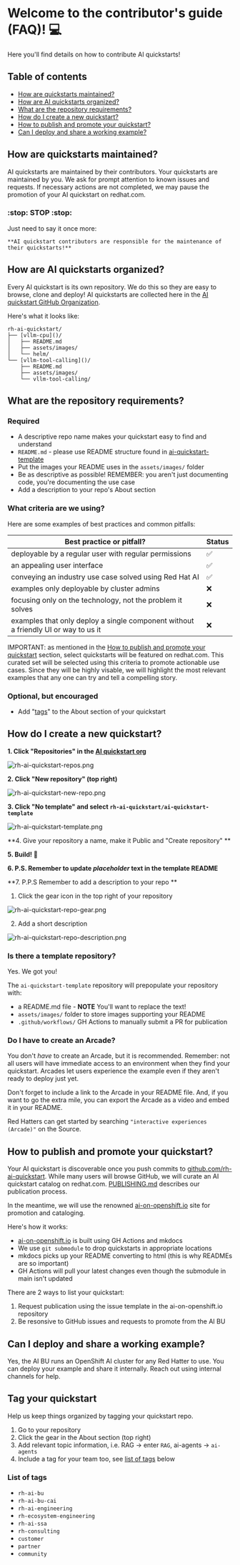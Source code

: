 # Welcome to the contributor's guide (FAQ)! :computer: 

Here you'll find details on how to contribute AI quickstarts!

## Table of contents

* [How are quickstarts maintained?](#how-are-quickstarts-maintained)
* [How are AI quickstarts organized?](#how-are-ai-quickstarts-organized)
* [What are the repository requirements?](#what-are-the-repository-requirements)
* [How do I create a new quickstart?](#how-do-i-create-a-new-quickstart)
* [How to publish and promote your quickstart?](#how-to-publish-and-promote-your-quickstart)
* [Can I deploy and share a working example?](#can-i-deploy-and-share-a-working-example) 



## How are quickstarts maintained? 

AI quickstarts are maintained by their contributors. Your quickstarts are maintained by
you. We ask for prompt attention to known issues and requests. If necessary
actions are not completed, we may pause the promotion of your AI quickstart on
redhat.com. 

### :stop: STOP :stop:
Just need to say it once more: 

    **AI quickstart contributors are responsible for the maintenance of their quickstarts!**

## How are AI quickstarts organized? 

Every AI quickstart is its own repository. We do this so they are easy to browse,
clone and deploy! AI quickstarts are collected here in the 
[AI quickstart GitHub Organization](https://github.com/rh-ai-quickstart). 

Here's what it looks like: 

```
rh-ai-quickstart/
├── [vllm-cpu]()/
│   ├── README.md 
│   ├── assets/images/
│   └── helm/
└── [vllm-tool-calling]()/
    ├── README.md 
    ├── assets/images/
    └── vllm-tool-calling/
```

## What are the repository requirements? 

### Required

* A descriptive repo name makes your quickstart easy to find and understand 
* `README.md` - please use README structure found in [ai-quickstart-template](https://github.com/rh-ai-quickstart/ai-quickstart-template)
* Put the images your README uses in the `assets/images/` folder
* Be as descriptive as possible! REMEMBER: you aren't just documenting code, you're documenting the use case
* Add a description to your repo's About section

### What criteria are we using? 

Here are some examples of best practices and common pitfalls: 

| Best practice or pitfall? | Status |
|---|---|
| deployable by a regular user with regular permissions | :white_check_mark: |
| an appealing user interface | :white_check_mark: | 
| conveying an industry use case solved using Red Hat AI | :white_check_mark: |
| examples only deployable by cluster admins | :x: | 
| focusing only on the technology, not the problem it solves | :x: |
| examples that only deploy a single component without a friendly UI or way to us it | :x: |


IMPORTANT: as mentioned in the 
[How to publish and promote your quickstart](#how-to-publish-and-promote-your-quickstart) section, 
select quickstarts will be featured on redhat.com. This curated set will be selected using this criteria to 
promote actionable use cases. Since they will be highly visable, we will highlight the most relevant 
examples that any one can try and tell a compelling story. 

### Optional, but encouraged
* Add "[tags](#tag-your-quickstart)" to the About section of your quickstart 

## How do I create a new quickstart? 

**1. Click "Repositories" in the [AI quickstart org](https://github.com/rh-ai-quickstart)**

![rh-ai-quickstart-repos.png](assets/images/rh-ai-quickstart-repos.png)

**2. Click "New repository" (top right)** 

![rh-ai-quickstart-new-repo.png](assets/images/rh-ai-quickstart-new-repo.png)

**3. Click "No template" and select `rh-ai-quickstart/ai-quickstart-template`**

![rh-ai-quickstart-template.png](assets/images/rh-ai-quickstart-template.png)

**4. Give your repository a name, make it Public and "Create repository" ** 

**5. Build! :rocket:**

**6. P.S. Remember to update *placeholder* text in the template README**

**7. P.P.S Remember to add a description to your repo **

1. Click the gear icon in the top right of your repository

![rh-ai-quickstart-repo-gear.png](assets/images/rh-ai-quickstart-repo-gear.png)

2. Add a short description 

![rh-ai-quickstart-repo-description.png](assets/images/rh-ai-quickstart-repo-description.png)


### Is there a template repository? 

Yes. We got you! 

The `ai-quickstart-template` repository will prepopulate your repository with: 
 
* a README.md file - **NOTE** You'll want to replace the text! 
* `assets/images/` folder to store images supporting your README
* `.github/workflows/` GH Actions to manually submit a PR for publication


### Do I have to create an Arcade? 

You don't *have* to create an Arcade, but it is recommended. Remember: not all
users will have immediate access to an environment when they find your 
quickstart. Arcades let users experience the example even if they aren't ready 
to deploy just yet. 

Don't forget to include a link to the Arcade in your README file. And, if you 
want to go the extra mile, you can export the Arcade as a video and embed it 
in your README. 

Red Hatters can get started by searching `"interactive experiences (Arcade)"` on
the Source.

## How to publish and promote your quickstart?

Your AI quickstart is discoverable once you push commits to 
[github.com/rh-ai-quickstart](https://github.com/rh-ai-quickstart). 
While many users will browse GitHub, we will curate an AI quickstart catalog on 
redhat.com. [PUBLISHING.md](PUBLISHING.md) describes our publication process. 

In the meantime, we will use the renowned [ai-on-openshift.io](https://ai-on-openshift.io)
site for promotion and cataloging. 

Here's how it works: 
* [ai-on-openshift.io](https://ai-on-openshift.io) is built using GH Actions and mkdocs
* We use `git submodule` to drop quickstarts in appropriate locations 
* mkdocs picks up your README converting to html (this is why READMEs are so important)
* GH Actions will pull your latest changes even though the submodule in main isn't updated

There are 2 ways to list your quickstart: 
1. Request publication using the issue template in the ai-on-openshift.io repository
2. Be resonsive to GitHub issues and requests to promote from the AI BU 


## Can I deploy and share a working example? 

Yes, the AI BU runs an OpenShift AI cluster for any Red Hatter to use. You can
deploy your example and share it internally. Reach out using internal channels
for help. 


## Tag your quickstart

Help us keep things organized by tagging your quickstart repo. 
1. Go to your repository
2. Click the gear in the About section (top right)
3. Add relevant topic information, i.e. RAG -> enter `RAG`, ai-agents -> `ai-agents`
4. Include a tag for your team too, see [list of tags](#list-of-tags) below

### List of tags
* `rh-ai-bu`
* `rh-ai-bu-cai`
* `rh-ai-engineering`
* `rh-ecosystem-engineering`
* `rh-ai-ssa`
* `rh-consulting`
* `customer`
* `partner`
* `community`

